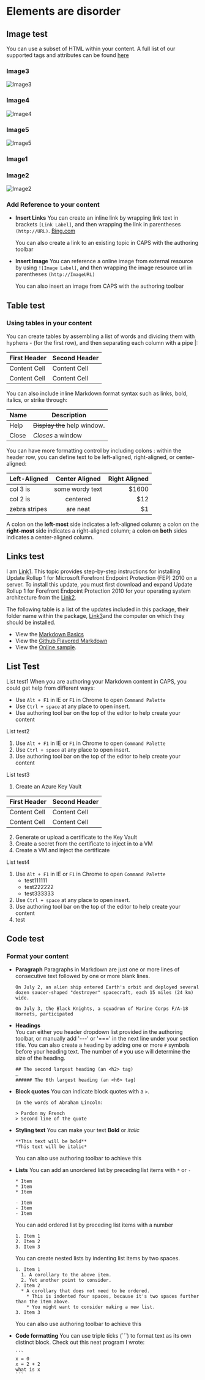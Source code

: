 # Elements are disorder

## Image test

You can use a subset of HTML within your content. 
A full list of our supported tags and attributes can be found [here](https://github.com/github/markup/tree/master#html-sanitization)

### Image3
![Image3](../../Reference-Files/Images/image3.jpg)

### Image4
![Image4](../../Reference-Files/Images/image4.jpg)

### Image5
![Image5](../../Reference-Files/Images/image5.jpg)

### Image1

### Image2
![Image2](../../Reference-Files/Images/image2.jpg)

### Add Reference to your content
- **Insert Links**
  You can create an inline link by wrapping link text in brackets `[Link Label]`, and then wrapping the link in    parentheses `(http://URL)`. 
  [Bing.com](http://www.bing.com)
  
  You can also create a link to an existing topic in CAPS with the authoring toolbar
  
- **Insert Image**
  You can reference a online image from external resource by using `![Image Label]`, and then wrapping the image resource url in parentheses `(http://ImageURL)`
  
  You can also insert an image from CAPS with the authoring toolbar

## Table test
### Using tables in your content

You can create tables by assembling a list of words and dividing them with hyphens - (for the first row), and then separating each column with a pipe |:

First Header  | Second Header
------------- | -------------
Content Cell  | Content Cell
Content Cell  | Content Cell

You can also include inline Markdown format syntax such as links, bold, italics, or strike through:

| Name | Description          |
| ------------- | ----------- |
| Help      | ~~Display the~~ help window.|
| Close     | _Closes_ a window     |

You can have more formatting control by including colons : within the header row, you can define text to be left-aligned, right-aligned, or center-aligned:

| Left-Aligned  | Center Aligned  | Right Aligned |
| :------------ |:---------------:| -----:|
| col 3 is      | some wordy text | $1600 |
| col 2 is      | centered        |   $12 |
| zebra stripes | are neat        |    $1 |

A colon on the **left-most** side indicates a left-aligned column; a colon on the **right-most** side indicates a right-aligned column; a colon on **both** sides indicates a center-aligned column.


## Links test

I am [Link1](http://www.baidu.com).
This topic provides step-by-step instructions for installing Update Rollup 1 for Microsoft Forefront Endpoint Protection (FEP) 2010 on a server. To install this update, you must first download and expand Update Rollup 1 for Forefront Endpoint Protection 2010 for your operating system architecture from the [Link2](http://go.microsoft.com/fwlink/?LinkID=220766).

The following table is a list of the updates included in this package, their folder name within the package, [Link3](http://www.baidu.com)and the computer on which they should be installed.

* View the [Markdown Basics](https://help.github.com/articles/markdown-basics/)
* View the [Github Flavored Markdown](https://help.github.com/articles/github-flavored-markdown/)
* View the [Online sample](http://github.github.com/github-flavored-markdown/sample_content.html).

## List Test

List test1 When you are authoring your Markdown content in CAPS, you could get help from different ways:
- Use `Alt + F1` in IE or `F1` in Chrome to open `Command Palette`
- Use `Ctrl + space` at any place to open insert.
- Use authoring tool bar on the top of the editor to help create your content

List test2
1. Use `Alt + F1` in IE or `F1` in Chrome to open `Command Palette`
2. Use `Ctrl + space` at any place to open insert.
3. Use authoring tool bar on the top of the editor to help create your content

List test3
1. Create an Azure Key Vault

|First Header  | Second Header|
|-------------|-------------|
|Content Cell  | Content Cell|
|Content Cell  | Content Cell|

2. Generate or upload a certificate to the Key Vault
3. Create a secret from the certificate to inject in to a VM
4. Create a VM and inject the certificate

List test4
1. Use `Alt + F1` in IE or `F1` in Chrome to open `Command Palette`
    - test111111
    - test222222
    - test333333
2. Use `Ctrl + space` at any place to open insert.
3. Use authoring tool bar on the top of the editor to help create your content
4. test

## Code test

### Format your content
- **Paragraph**
  Paragraphs in Markdown are just one or more lines of consecutive text followed by one or more blank lines.
  
  ```
  On July 2, an alien ship entered Earth's orbit and deployed several dozen saucer-shaped "destroyer" spacecraft, each 15 miles (24 km) wide.
  
  On July 3, the Black Knights, a squadron of Marine Corps F/A-18 Hornets, participated 
  ```
  
- **Headings**  
  You can either you header dropdown list provided in the authoring toolbar, or manually add '---' or '===' in the     next line under your section title. You can also create a heading by adding one or more `#` symbols before your     heading text. The number of `#` you use will determine the size of the heading.

  ```
  ## The second largest heading (an <h2> tag)
  …
  ###### The 6th largest heading (an <h6> tag)
  ```

- **Block quotes**
  You can indicate block quotes with a `>`.
  ```
  In the words of Abraham Lincoln:
  
  > Pardon my French
  > Second line of the quote
  ```

- **Styling text**
  You can make your text **Bold** or *italic*
  ```
  **This text will be bold**
  *This text will be italic*  
  ```
  You can also use authoring toolbar to achieve this

- **Lists**
  You can add an unordered list by preceding list items with `*` or `-`
  ```
  * Item
  * Item
  * Item
  
  - Item
  - Item
  - Item  
  ```
  You can add ordered list by preceding list items with a number
  ```
  1. Item 1
  2. Item 2
  3. Item 3  
  ```
  You can create nested lists by indenting list items by two spaces.
  ```
  1. Item 1
    1. A corollary to the above item.
    2. Yet another point to consider.
  2. Item 2
    * A corollary that does not need to be ordered.
      * This is indented four spaces, because it's two spaces further than the item above.
      * You might want to consider making a new list.
  3. Item 3 
  ```
  You can also use authoring toolbar to achieve this
  
- **Code formatting**
  You can use triple ticks (```) to format text as its own distinct block.
  Check out this neat program I wrote:  
  ~~~~
  ```
  x = 0
  x = 2 + 2
  what is x
  ```
  ~~~~